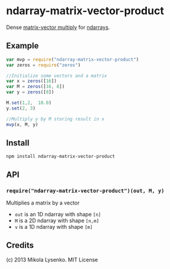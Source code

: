 ndarray-matrix-vector-product
=============================
Dense [matrix-vector multiply](http://en.wikipedia.org/wiki/Matrix_multiplication) for [ndarrays](https://github.com/mikolalysenko/ndarray).

## Example

```javascript
var mvp = require("ndarray-matrix-vector-product")
var zeros = require("zeros")

//Initialize some vectors and a matrix
var x = zeros([16])
var M = zeros([16, 8])
var y = zeros([8])

M.set(1,2,  10.0)
y.set(2, 3)

//Multiply y by M storing result in x
mvp(x, M, y)
```

## Install

    npm install ndarray-matrix-vector-product

## API

### `require("ndarray-matrix-vector-product")(out, M, y)`
Multiplies a matrix by a vector

* `out` is an 1D ndarray with shape `[n]`
* `M` is a 2D ndarray with shape `[n,m]`
* `v` is a 1D ndarray with shape `[m]`


## Credits
(c) 2013 Mikola Lysenko. MIT License